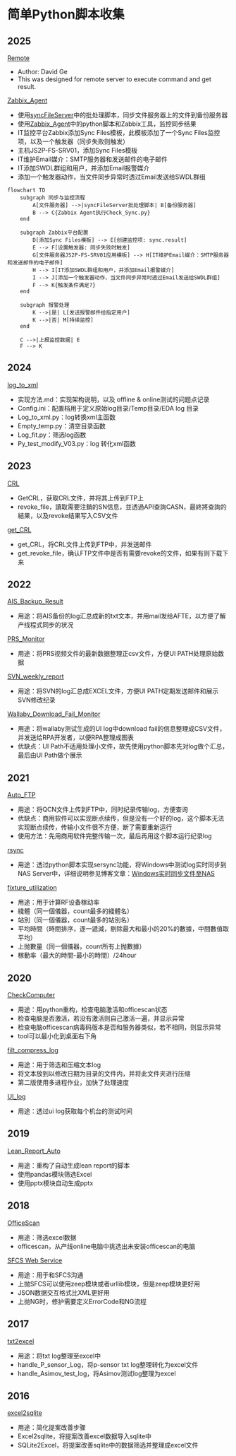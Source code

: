 简单Python脚本收集
===

2025
---

[Remote](https://github.com/Charles-Miao/Python-in-Action/tree/master/remote)

- Author: David Ge
- This was designed for remote server to execute command and get result.

[Zabbix_Agent](https://github.com/Charles-Miao/Python-in-Action/tree/master/Zabbix_Agent)

- 使用[syncFileServer](https://github.com/Charles-Miao/Batch-in-Action/tree/master/2025/syncFileServer)中的批处理脚本，同步文件服务器上的文件到备份服务器
- 使用[Zabbix_Agent](https://github.com/Charles-Miao/Python-in-Action/tree/master/Zabbix_Agent)中的python脚本和Zabbix工具，监控同步结果
- IT监控平台Zabbix添加Sync Files模板，此模板添加了一个Sync Files监控项，以及一个触发器（同步失败则触发）
- 主机JS2P-FS-SRV01，添加Sync Files模板
- IT维护Email媒介：SMTP服务器和发送邮件的电子邮件
- IT添加SWDL群组和用户，并添加Email报警媒介
- 添加一个触发器动作，当文件同步异常时透过Email发送给SWDL群组

```mermaid
flowchart TD
    subgraph 同步与监控流程
        A[文件服务器] -->|syncFileServer批处理脚本| B[备份服务器]
        B --> C{Zabbix Agent执行Check_Sync.py}
    end

    subgraph Zabbix平台配置
        D[添加Sync Files模板] --> E[创建监控项: sync.result]
        E --> F[设置触发器: 同步失败时触发]
        G[文件服务器JS2P-FS-SRV01应用模板] --> H[IT维护Email媒介：SMTP服务器和发送邮件的电子邮件]
        H --> I[IT添加SWDL群组和用户，并添加Email报警媒介]
        I --> J[添加一个触发器动作，当文件同步异常时透过Email发送给SWDL群组]
        F --> K{触发条件满足?}
    end

    subgraph 报警处理
        K -->|是| L[发送报警邮件给指定用户]
        K -->|否| M[持续监控]
    end

    C -->|上报监控数据| E
    F --> K
```

2024
---

[log_to_xml](https://github.com/Charles-Miao/Python-in-Action/tree/master/log_to_xml)

- 实现方法.md：实现架构说明，以及 offline & online测试的问题点记录
- Config.ini：配置档用于定义原始log目录/Temp目录/EDA log 目录
- Log_to_xml.py：log转换xml主函数
- Empty_temp.py：清空目录函数
- Log_fit.py：筛选log函数
- Py_test_modify_V03.py：log 转化xml函数

2023
---

[CRL](https://github.com/Charles-Miao/Python-in-Action/tree/master/CRL)

- GetCRL，获取CRL文件，并将其上传到FTP上
- revoke_file，讀取需要注銷的SN信息，並透過API查詢CASN，最終將查詢的結果，以及revoke结果写入CSV文件

[get_CRL](https://github.com/Charles-Miao/Python-in-Action/tree/master/get_CRL)

- get_CRL，将CRL文件上传到FTP中，并发送邮件
- get_revoke_file，确认FTP文件中是否有需要revoke的文件，如果有则下载下来

2022
---

[AIS_Backup_Result](https://github.com/Charles-Miao/Python-in-Action/tree/master/AIS_Backup_Result)

- 用途：将AIS备份的log汇总成新的txt文本，并用mail发给AFTE，以方便了解产线程式同步的状况

[PRS_Monitor](https://github.com/Charles-Miao/Python-in-Action/tree/master/PRS_Monitor)

- 用途：将PRS视频文件的最新数据整理正csv文件，方便UI PATH处理原始数据

[SVN_weekly_report](https://github.com/Charles-Miao/Python-in-Action/tree/master/SVN_weekly_report)

- 用途：将SVN的log汇总成EXCEL文件，方便UI PATH定期发送邮件和展示SVN修改纪录

[Wallaby_Download_Fail_Monitor](https://github.com/Charles-Miao/Python-in-Action/tree/master/Wallaby_Download_Fail_Monitor)

- 用途：将wallaby测试生成的UI log中download fail的信息整理成CSV文件，并发送给RPA开发者，以便RPA整理成图表
- 优缺点：UI Path不适用处理小文件，故先使用python脚本先对log做个汇总，最后由UI Path做个展示

2021
---

[Auto_FTP](https://github.com/Charles-Miao/Python-in-Action/tree/master/Auto_FTP)

- 用途：将QCN文件上传到FTP中，同时纪录传输log，方便查询
- 优缺点：商用软件可以实现断点续传，但是没有一个好的log，这个脚本无法实现断点续传，传输小文件很不方便，断了需要重新运行
- 使用方法：先用商用软件完整传输一次，最后再用这个脚本运行纪录log

[rsync](https://github.com/Charles-Miao/Python-in-Action/tree/master/rsync)

- 用途：透过python脚本实现sersync功能，将Windows中测试log实时同步到NAS Server中，详细说明参见博客文章：[Windows实时同步文件至NAS](https://charles-miao.github.io/post/windows-rsync-realtime/)

[fixture_utilization](https://github.com/Charles-Miao/Python-in-Action/tree/master/fixture_utilization)

- 用途：用于计算RF设备稼动率
- 綫體（同一個儀器，count最多的綫體名）
- 站別（同一個儀器，count最多的站別名）
- 平均時間（時間排序，逐一遞減，剔除最大和最小的20%的數據，中間數值取平均）
- 上抛數量（同一個儀器，count所有上抛數據）
- 稼動率（最大的時間-最小的時間）/24hour

2020
---

[CheckComputer](https://github.com/Charles-Miao/Python-in-Action/tree/master/CheckComputer)

- 用途：用python重构，检查电脑激活和officescan状态
- 检查电脑是否激活，若没有激活则自己激活一遍，并显示异常
- 检查电脑officescan病毒码版本是否和服务器类似，若不相同，则显示异常
- tool可以最小化到桌面右下角

[filt_compress_log](https://github.com/Charles-Miao/Python-in-Action/tree/master/filt_compress_log)

- 用途：用于筛选和压缩文本log
- 将文本放到以修改日期为目录的文件内，并将此文件夹进行压缩
- 第二版使用多进程作业，加快了处理速度

[UI_log](https://github.com/Charles-Miao/Python-in-Action/tree/master/UI_log)

- 用途：透过ui log获取每个机台的测试时间

2019
---

[Lean_Report_Auto](https://github.com/Charles-Miao/Python-in-Action/tree/master/Lean_Report_Auto)

- 用途：重构了自动生成lean report的脚本
- 使用pandas模块筛选Excel
- 使用pptx模块自动生成pptx

2018
---

[OfficeScan](https://github.com/Charles-Miao/Python-in-Action/tree/master/OfficeScan)

- 用途：筛选excel数据
- officescan，从产线online电脑中挑选出未安装officescan的电脑

[SFCS Web Service](https://github.com/Charles-Miao/Python-in-Action/tree/master/WistronSFCS)

- 用途：用于和SFCS沟通
- 上抛SFCS可以使用zeep模块或者urllib模块，但是zeep模块更好用
- JSON数据交互格式比XML更好用
- 上抛NG时，修护需要定义ErrorCode和NG流程

2017
---

[txt2excel](https://github.com/Charles-Miao/Python-in-Action/tree/master/txt2excel)

- 用途：将txt log整理至excel中
- handle_P_sensor_Log，将p-sensor txt log整理转化为excel文件
- handle_Asimov_test_log，将Asimov测试log整理为excel

2016
---

[excel2sqlite](https://github.com/Charles-Miao/Python-in-Action/tree/master/excel2sqlite)

- 用途：简化提案改善步骤
- Excel2sqlite，将提案改善excel数据导入sqlite中
- SQLite2Excel，将提案改善sqlite中的数据筛选并整理成excel文件
